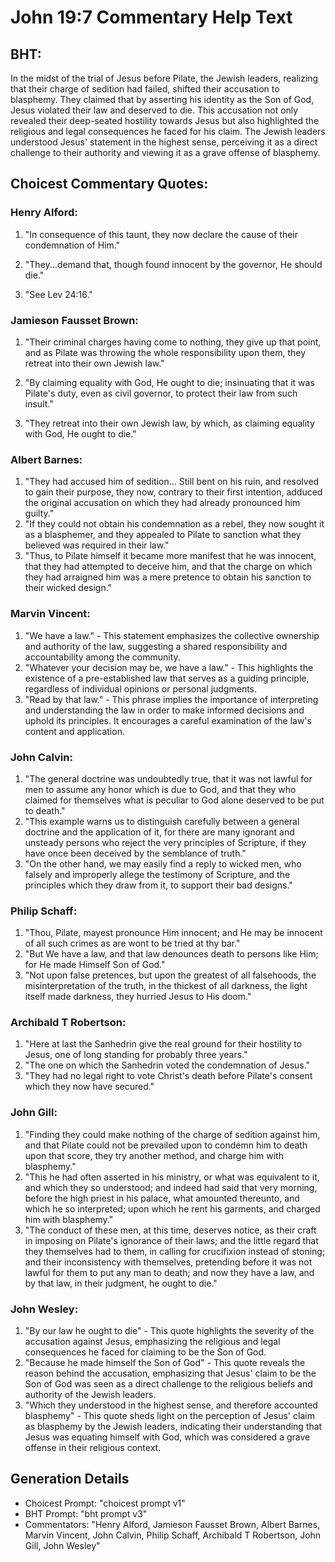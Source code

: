 # John 19:7 Commentary Help Text

## BHT:
In the midst of the trial of Jesus before Pilate, the Jewish leaders, realizing that their charge of sedition had failed, shifted their accusation to blasphemy. They claimed that by asserting his identity as the Son of God, Jesus violated their law and deserved to die. This accusation not only revealed their deep-seated hostility towards Jesus but also highlighted the religious and legal consequences he faced for his claim. The Jewish leaders understood Jesus' statement in the highest sense, perceiving it as a direct challenge to their authority and viewing it as a grave offense of blasphemy.

## Choicest Commentary Quotes:
### Henry Alford:
1. "In consequence of this taunt, they now declare the cause of their condemnation of Him." 

2. "They...demand that, though found innocent by the governor, He should die." 

3. "See Lev 24:16."

### Jamieson Fausset Brown:
1. "Their criminal charges having come to nothing, they give up that point, and as Pilate was throwing the whole responsibility upon them, they retreat into their own Jewish law." 

2. "By claiming equality with God, He ought to die; insinuating that it was Pilate's duty, even as civil governor, to protect their law from such insult." 

3. "They retreat into their own Jewish law, by which, as claiming equality with God, He ought to die."

### Albert Barnes:
1. "They had accused him of sedition... Still bent on his ruin, and resolved to gain their purpose, they now, contrary to their first intention, adduced the original accusation on which they had already pronounced him guilty."
2. "If they could not obtain his condemnation as a rebel, they now sought it as a blasphemer, and they appealed to Pilate to sanction what they believed was required in their law."
3. "Thus, to Pilate himself it became more manifest that he was innocent, that they had attempted to deceive him, and that the charge on which they had arraigned him was a mere pretence to obtain his sanction to their wicked design."

### Marvin Vincent:
1. "We have a law." - This statement emphasizes the collective ownership and authority of the law, suggesting a shared responsibility and accountability among the community.
2. "Whatever your decision may be, we have a law." - This highlights the existence of a pre-established law that serves as a guiding principle, regardless of individual opinions or personal judgments.
3. "Read by that law." - This phrase implies the importance of interpreting and understanding the law in order to make informed decisions and uphold its principles. It encourages a careful examination of the law's content and application.

### John Calvin:
1. "The general doctrine was undoubtedly true, that it was not lawful for men to assume any honor which is due to God, and that they who claimed for themselves what is peculiar to God alone deserved to be put to death."
2. "This example warns us to distinguish carefully between a general doctrine and the application of it, for there are many ignorant and unsteady persons who reject the very principles of Scripture, if they have once been deceived by the semblance of truth."
3. "On the other hand, we may easily find a reply to wicked men, who falsely and improperly allege the testimony of Scripture, and the principles which they draw from it, to support their bad designs."

### Philip Schaff:
1. "Thou, Pilate, mayest pronounce Him innocent; and He may be innocent of all such crimes as are wont to be tried at thy bar."
2. "But We have a law, and that law denounces death to persons like Him; for He made Himself Son of God."
3. "Not upon false pretences, but upon the greatest of all falsehoods, the misinterpretation of the truth, in the thickest of all darkness, the light itself made darkness, they hurried Jesus to His doom."

### Archibald T Robertson:
1. "Here at last the Sanhedrin give the real ground for their hostility to Jesus, one of long standing for probably three years."
2. "The one on which the Sanhedrin voted the condemnation of Jesus."
3. "They had no legal right to vote Christ's death before Pilate's consent which they now have secured."

### John Gill:
1. "Finding they could make nothing of the charge of sedition against him, and that Pilate could not be prevailed upon to condemn him to death upon that score, they try another method, and charge him with blasphemy."
2. "This he had often asserted in his ministry, or what was equivalent to it, and which they so understood; and indeed had said that very morning, before the high priest in his palace, what amounted thereunto, and which he so interpreted; upon which he rent his garments, and charged him with blasphemy."
3. "The conduct of these men, at this time, deserves notice, as their craft in imposing on Pilate's ignorance of their laws; and the little regard that they themselves had to them, in calling for crucifixion instead of stoning; and their inconsistency with themselves, pretending before it was not lawful for them to put any man to death; and now they have a law, and by that law, in their judgment, he ought to die."

### John Wesley:
1. "By our law he ought to die" - This quote highlights the severity of the accusation against Jesus, emphasizing the religious and legal consequences he faced for claiming to be the Son of God.
2. "Because he made himself the Son of God" - This quote reveals the reason behind the accusation, emphasizing that Jesus' claim to be the Son of God was seen as a direct challenge to the religious beliefs and authority of the Jewish leaders.
3. "Which they understood in the highest sense, and therefore accounted blasphemy" - This quote sheds light on the perception of Jesus' claim as blasphemy by the Jewish leaders, indicating their understanding that Jesus was equating himself with God, which was considered a grave offense in their religious context.


## Generation Details
- Choicest Prompt: "choicest prompt v1"
- BHT Prompt: "bht prompt v3"
- Commentators: "Henry Alford, Jamieson Fausset Brown, Albert Barnes, Marvin Vincent, John Calvin, Philip Schaff, Archibald T Robertson, John Gill, John Wesley"
